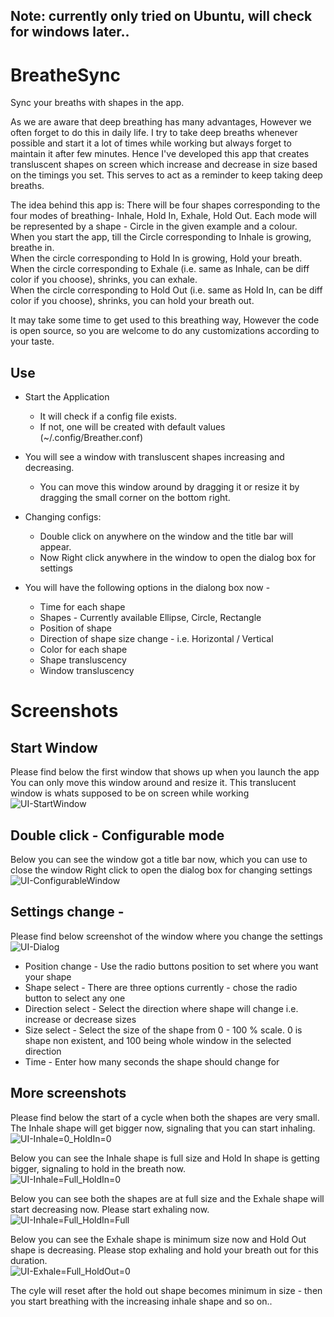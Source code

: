 ## Note: currently only tried on Ubuntu, will check for windows later..

# BreatheSync
Sync your breaths with shapes in the app.

As we are aware that deep breathing has many advantages, However we often forget to do this in daily life.
I try to take deep breaths whenever possible and start it a lot of times while working but always forget to maintain it after few minutes. Hence I've developed this app that creates transluscent shapes on screen which increase and decrease in size based on the timings you set. This serves to act as a reminder to keep taking deep breaths.

The idea behind this app is: There will be four shapes corresponding to the four modes of breathing- Inhale, Hold In, Exhale, Hold Out.
Each mode will be represented by a shape - Circle in the given example and a colour.  
When you start the app, till the Circle corresponding to Inhale is growing, breathe in.  
When the circle corresponding to Hold In is growing, Hold your breath.  
When the circle corresponding to Exhale (i.e. same as Inhale, can be diff color if you choose), shrinks, you can exhale.  
When the circle corresponding to Hold Out (i.e. same as Hold In, can be diff color if you choose), shrinks, you can hold your breath out.  

It may take some time to get used to this breathing way, However the code is open source, so you are welcome to do any customizations according to your taste.  


## Use

* Start the Application  
   * It will check if a config file exists.
   * If not, one will be created with default values (~/.config/Breather.conf)  

* You will see a window with transluscent shapes increasing and decreasing.
   * You can move this window around by dragging it or resize it by dragging the small corner on the bottom right.  

* Changing configs:  
   * Double click on anywhere on the window and the title bar will appear.
   * Now Right click anywhere in the window to open the dialog box for settings  

* You will have the following options in the dialong box now -  
   * Time for each shape
   * Shapes - Currently available Ellipse, Circle, Rectangle  
   * Position of shape  
   * Direction of shape size change - i.e. Horizontal / Vertical  
   * Color for each shape
   * Shape transluscency
   * Window transluscency

# Screenshots

## Start Window
Please find below the first window that shows up when you launch the app
You can only move this window around and resize it. This translucent window is whats supposed to be on screen while working  
![UI-StartWindow](Breather/docs/images/UI-startwindow.png)  

## Double click - Configurable mode
Below you can see the window got a title bar now, which you can use to close the window
Right click to open the dialog box for changing settings
![UI-ConfigurableWindow](Breather/docs/images/UI-configurable_Inhale=0_HoldIn=0.png)  

## Settings change -
Please find below screenshot of the window where you change the settings
![UI-Dialog](Breather/docs/images/UI-Dialog.png)  
* Position change - Use the radio buttons position to set where you want your shape
* Shape select - There are three options currently - chose the radio button to select any one
* Direction select - Select the direction where shape will change i.e. increase or decrease sizes
* Size select - Select the size of the shape from 0 - 100 % scale. 0 is shape non existent, and 100 being whole window in the selected direction
* Time - Enter how many seconds the shape should change for

## More screenshots
Please find below the start of a cycle when both the shapes are very small. The Inhale shape will get bigger now, signaling that you can start inhaling.  
![UI-Inhale=0_HoldIn=0](Breather/docs/images/UI-configurable_Inhale=0_HoldIn=0.png)  

Below you can see the Inhale shape is full size and Hold In shape is getting bigger, signaling to hold in the breath now.   
![UI-Inhale=Full_HoldIn=0](Breather/docs/images/UI-configurable_Inhale=Full_HoldIn=0.png)  

Below you can see both the shapes are at full size and the Exhale shape will start decreasing now. Please start exhaling now.  
![UI-Inhale=Full_HoldIn=Full](Breather/docs/images/UI-configurable_Inhale=Full_HoldIn=Full.png)  

Below you can see the Exhale shape is minimum size now and Hold Out shape is decreasing. Please stop exhaling and hold your breath out for this duration.  
![UI-Exhale=Full_HoldOut=0](Breather/docs/images/UI-configurable_Exhale=Full_HoldOut=0.png)  

The cyle will reset after the hold out shape becomes minimum in size - then you start breathing with the increasing inhale shape and so on..  

